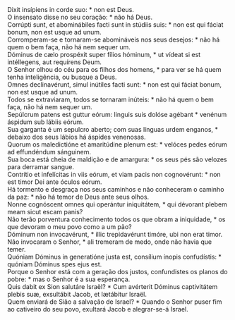 <div class="dropcap text-justify">Dixit insípiens in corde suo: * non est Deus.</div>
<div class="dropcap text-justify">O insensato disse no seu coração: * não há Deus.</div>
<div class="text-justify">Corrúpti sunt, et abominábiles facti sunt in stúdiis suis: * non est qui fáciat bonum, non est usque ad unum.</div>
<div class="text-justify">Corromperam-se e tornaram-se abomináveis nos seus desejos: * não há quem o bem faça, não há nem sequer um.</div>
<div class="text-justify">Dóminus de cælo prospéxit super fílios hóminum, * ut vídeat si est intéllegens, aut requírens Deum.</div>
<div class="text-justify">O Senhor olhou do céu para os filhos dos homens, * para ver se há quem tenha inteligência, ou busque a Deus.</div>
<div class="text-justify">Omnes declinavérunt, simul inútiles facti sunt: * non est qui fáciat bonum, non est usque ad unum.</div>
<div class="text-justify">Todos se extraviaram, todos se tornaram inúteis: * não há quem o bem faça, não há nem sequer um.</div>
<div class="text-justify">Sepúlcrum patens est guttur eórum: linguis suis dolóse agébant * venénum áspidum sub lábiis eórum.</div>
<div class="text-justify">Sua garganta é um sepulcro aberto; com suas línguas urdem enganos, * debaixo dos seus lábios há áspides venenosas.</div>
<div class="text-justify">Quorum os maledictióne et amaritúdine plenum est: * velóces pedes eórum ad effundéndum sánguinem.</div>
<div class="text-justify">Sua boca está cheia de maldição e de amargura: * os seus pés são velozes para derramar sangue.</div>
<div class="text-justify">Contrítio et infelícitas in viis eórum, et viam pacis non cognovérunt: * non est timor Dei ante óculos eórum.</div>
<div class="text-justify">Há tormento e desgraça nos seus caminhos e não conheceram o caminho da paz: * não há temor de Deus ante seus olhos.</div>
<div class="text-justify">Nonne cognóscent omnes qui operántur iniquitátem, * qui dévorant plebem meam sicut escam panis?</div>
<div class="text-justify">Não terão porventura conhecimento todos os que obram a iniquidade, * os que devoram o meu povo como a um pão?</div>
<div class="text-justify">Dóminum non invocavérunt, * illic trepidavérunt timóre, ubi non erat timor.</div>
<div class="text-justify">Não invocaram o Senhor, * ali tremeram de medo, onde não havia que temer.</div>
<div class="text-justify">Quóniam Dóminus in generatióne justa est, consílium ínopis confudístis: * quóniam Dóminus spes ejus est.</div>
<div class="text-justify">Porque o Senhor está com a geração dos justos, confundistes os planos do pobre: * mas o Senhor é a sua esperança.</div>
<div class="text-justify">Quis dabit ex Sion salutáre Israël? * Cum avérterit Dóminus captivitátem plebis suæ, exsultábit Jacob, et lætábitur Israël.</div>
<div class="text-justify">Quem enviará de Sião a salvação de Israel? * Quando o Senhor puser fim ao cativeiro do seu povo, exultará Jacob e alegrar-se-á Israel.</div>